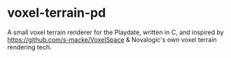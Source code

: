 # voxel-terrain-pd

A small voxel terrain renderer for the Playdate, written in C, and inspired by https://github.com/s-macke/VoxelSpace & Novalogic's own voxel terrain rendering tech.